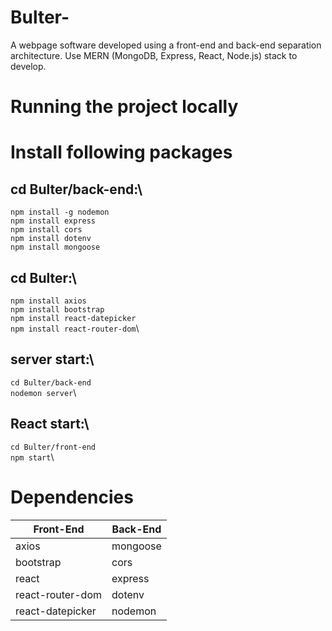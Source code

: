 # Bulter-

A webpage software developed using a front-end and back-end separation architecture. Use MERN (MongoDB, Express, React, Node.js) stack to develop.

# Running the project locally

# Install following packages

## cd Bulter/back-end:\
`npm install -g nodemon`\
`npm install express`\
`npm install cors`\
`npm install dotenv`\
`npm install mongoose`

## cd Bulter:\
`npm install axios`\
`npm install bootstrap`\
`npm install react-datepicker`\
`npm install react-router-dom`\

## server start:\
`cd Bulter/back-end`\
`nodemon server`\

## React start:\
`cd Bulter/front-end`\
`npm start`\

# Dependencies

| Front-End        | Back-End |
| ---------------- | -------- |
| axios            | mongoose |
| bootstrap        | cors     |
| react            | express  |
| react-router-dom | dotenv   |
| react-datepicker | nodemon  |
